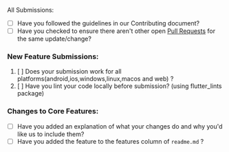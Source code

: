 All Submissions:

* [ ] Have you followed the guidelines in our Contributing document?
* [ ] Have you checked to ensure there aren't other open [Pull Requests](https://github.com/adeeteya/EasyPong/pulls) for the same update/change?

<!-- You can erase any parts of this template not applicable to your Pull Request. -->

### New Feature Submissions:

1. [ ] Does your submission work for all platforms(android,ios,windows,linux,macos and web) ?
2. [ ] Have you lint your code locally before submission? (using flutter_lints package)

### Changes to Core Features:

* [ ] Have you added an explanation of what your changes do and why you'd like us to include them?
* [ ] Have you added the feature to the features column of ```readme.md``` ?